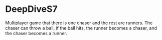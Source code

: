 # DeepDiveS7
Multiplayer game that there is one chaser and the rest are runners. The chaser can throw a ball, if the ball hits, the runner becomes a chaser, and the chaser becomes a runner.
